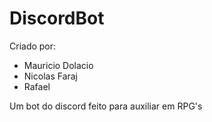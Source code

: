 # DiscordBot

Criado por:
- Mauricio Dolacio
- Nicolas Faraj
- Rafael

Um bot do discord feito para auxiliar em RPG's
